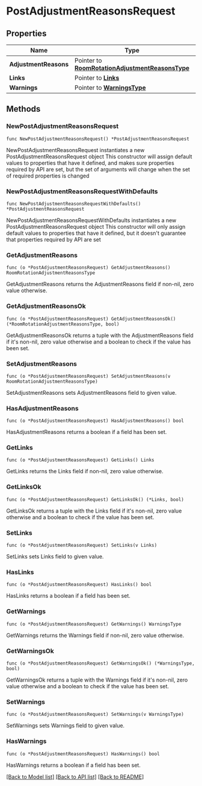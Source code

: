 # PostAdjustmentReasonsRequest

## Properties

Name | Type | Description | Notes
------------ | ------------- | ------------- | -------------
**AdjustmentReasons** | Pointer to [**RoomRotationAdjustmentReasonsType**](RoomRotationAdjustmentReasonsType.md) |  | [optional] 
**Links** | Pointer to [**Links**](Links.md) |  | [optional] 
**Warnings** | Pointer to [**WarningsType**](WarningsType.md) |  | [optional] 

## Methods

### NewPostAdjustmentReasonsRequest

`func NewPostAdjustmentReasonsRequest() *PostAdjustmentReasonsRequest`

NewPostAdjustmentReasonsRequest instantiates a new PostAdjustmentReasonsRequest object
This constructor will assign default values to properties that have it defined,
and makes sure properties required by API are set, but the set of arguments
will change when the set of required properties is changed

### NewPostAdjustmentReasonsRequestWithDefaults

`func NewPostAdjustmentReasonsRequestWithDefaults() *PostAdjustmentReasonsRequest`

NewPostAdjustmentReasonsRequestWithDefaults instantiates a new PostAdjustmentReasonsRequest object
This constructor will only assign default values to properties that have it defined,
but it doesn't guarantee that properties required by API are set

### GetAdjustmentReasons

`func (o *PostAdjustmentReasonsRequest) GetAdjustmentReasons() RoomRotationAdjustmentReasonsType`

GetAdjustmentReasons returns the AdjustmentReasons field if non-nil, zero value otherwise.

### GetAdjustmentReasonsOk

`func (o *PostAdjustmentReasonsRequest) GetAdjustmentReasonsOk() (*RoomRotationAdjustmentReasonsType, bool)`

GetAdjustmentReasonsOk returns a tuple with the AdjustmentReasons field if it's non-nil, zero value otherwise
and a boolean to check if the value has been set.

### SetAdjustmentReasons

`func (o *PostAdjustmentReasonsRequest) SetAdjustmentReasons(v RoomRotationAdjustmentReasonsType)`

SetAdjustmentReasons sets AdjustmentReasons field to given value.

### HasAdjustmentReasons

`func (o *PostAdjustmentReasonsRequest) HasAdjustmentReasons() bool`

HasAdjustmentReasons returns a boolean if a field has been set.

### GetLinks

`func (o *PostAdjustmentReasonsRequest) GetLinks() Links`

GetLinks returns the Links field if non-nil, zero value otherwise.

### GetLinksOk

`func (o *PostAdjustmentReasonsRequest) GetLinksOk() (*Links, bool)`

GetLinksOk returns a tuple with the Links field if it's non-nil, zero value otherwise
and a boolean to check if the value has been set.

### SetLinks

`func (o *PostAdjustmentReasonsRequest) SetLinks(v Links)`

SetLinks sets Links field to given value.

### HasLinks

`func (o *PostAdjustmentReasonsRequest) HasLinks() bool`

HasLinks returns a boolean if a field has been set.

### GetWarnings

`func (o *PostAdjustmentReasonsRequest) GetWarnings() WarningsType`

GetWarnings returns the Warnings field if non-nil, zero value otherwise.

### GetWarningsOk

`func (o *PostAdjustmentReasonsRequest) GetWarningsOk() (*WarningsType, bool)`

GetWarningsOk returns a tuple with the Warnings field if it's non-nil, zero value otherwise
and a boolean to check if the value has been set.

### SetWarnings

`func (o *PostAdjustmentReasonsRequest) SetWarnings(v WarningsType)`

SetWarnings sets Warnings field to given value.

### HasWarnings

`func (o *PostAdjustmentReasonsRequest) HasWarnings() bool`

HasWarnings returns a boolean if a field has been set.


[[Back to Model list]](../README.md#documentation-for-models) [[Back to API list]](../README.md#documentation-for-api-endpoints) [[Back to README]](../README.md)


